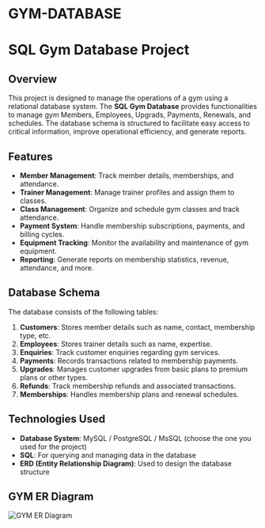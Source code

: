 # GYM-DATABASE
# SQL Gym Database Project

## Overview
This project is designed to manage the operations of a gym using a relational database system. The **SQL Gym Database** provides functionalities to manage gym Members, Employees, Upgrads, Payments, Renewals, and schedules. The database schema is structured to facilitate easy access to critical information, improve operational efficiency, and generate reports.

## Features
- **Member Management**: Track member details, memberships, and attendance.
- **Trainer Management**: Manage trainer profiles and assign them to classes.
- **Class Management**: Organize and schedule gym classes and track attendance.
- **Payment System**: Handle membership subscriptions, payments, and billing cycles.
- **Equipment Tracking**: Monitor the availability and maintenance of gym equipment.
- **Reporting**: Generate reports on membership statistics, revenue, attendance, and more.

## Database Schema
The database consists of the following tables:
1. **Customers**: Stores member details such as name, contact, membership type, etc.
2. **Employees**: Stores trainer details such as name, expertise.
3. **Enquiries**: Track customer enquiries regarding gym services.
4. **Payments**: Records transactions related to membership payments.
5. **Upgrades**: Manages customer upgrades from basic plans to premium plans or other types.
6. **Refunds**: Track membership refunds and associated transactions.
7. **Memberships**: Handles membership plans and renewal schedules.

## Technologies Used
- **Database System**: MySQL / PostgreSQL / MsSQL (choose the one you used for the project)
- **SQL**: For querying and managing data in the database
- **ERD (Entity Relationship Diagram)**: Used to design the database structure

## GYM ER Diagram
![GYM ER Diagram](https://github.com/user-attachments/assets/f3501766-1e2e-42f0-bc6d-517fba3f2f4e)


